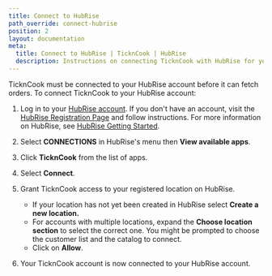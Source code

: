 ```yaml
---
title: Connect to HubRise
path_override: connect-hubrise
position: 2
layout: documentation
meta:
  title: Connect to HubRise | TicknCook | HubRise
  description: Instructions on connecting TicknCook with HubRise for your EPOS to work with other apps as a cohesive whole. Connect apps and synchronise your data.
---
```


TicknCook must be connected to your HubRise account before it can fetch orders. To connect TicknCook to your HubRise account:

1. Log in to your [HubRise account](https://manager.hubrise.com). If you don't have an account, visit the [HubRise Registration Page](https://manager.hubrise.com/signup) and follow instructions. For more information on HubRise, see [HubRise Getting Started](/docs/get-started).

1. Select **CONNECTIONS** in HubRise's menu then **View available apps**.

1. Click **TicknCook** from the list of apps.

1. Select **Connect**.

1. Grant TicknCook access to your registered location on HubRise.

   - If your location has not yet been created in HubRise select **Create a new location.**
   - For accounts with multiple locations, expand the **Choose location section** to select the correct one. You might be prompted to choose the customer list and the catalog to connect.
   - Click on **Allow**.

1. Your TicknCook account is now connected to your HubRise account.
